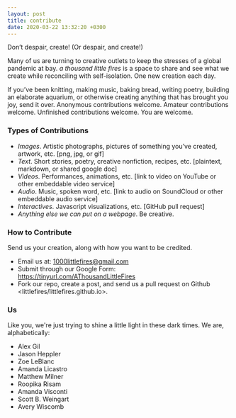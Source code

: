 ```yaml
---
layout: post
title: contribute
date: 2020-03-22 13:32:20 +0300
---
```

Don’t despair, create! (Or despair, and create!)

Many of us are turning to creative outlets to keep the stresses of a global pandemic at bay. *a thousand little fires* is a space to share and see what we create while reconciling with self-isolation. One new creation each day.

If you’ve been knitting, making music, baking bread, writing poetry, building an elaborate aquarium, or otherwise creating anything that has brought you joy, send it over. Anonymous contributions welcome. Amateur contributions welcome. Unfinished contributions welcome. You are welcome.

### Types of Contributions
- *Images*. Artistic photographs, pictures of something you’ve created, artwork, etc. [png, jpg, or gif]
- *Text*. Short stories, poetry, creative nonfiction, recipes, etc. [plaintext, markdown, or shared google doc]
- *Videos*. Performances, animations, etc. [link to video on YouTube or other embeddable video service]
- *Audio*. Music, spoken word, etc. [link to audio on SoundCloud or other embeddable audio service]
- *Interactives*. Javascript visualizations, etc. [GitHub pull request]
- *Anything else we can put on a webpage*. Be creative.

### How to Contribute
Send us your creation, along with how you want to be credited.

- Email us at: 1000littlefires@gmail.com
- Submit through our Google Form: <https://tinyurl.com/AThousandLittleFires>
- Fork our repo, create a post, and send us a pull request on Github <littlefires/littlefires.github.io>.

### Us
Like you, we're just trying to shine a little light in these dark times. We are, alphabetically: 

- Alex Gil
- Jason Heppler
- Zoe LeBlanc
- Amanda Licastro
- Matthew Milner
- Roopika Risam
- Amanda Visconti
- Scott B. Weingart
- Avery Wiscomb
